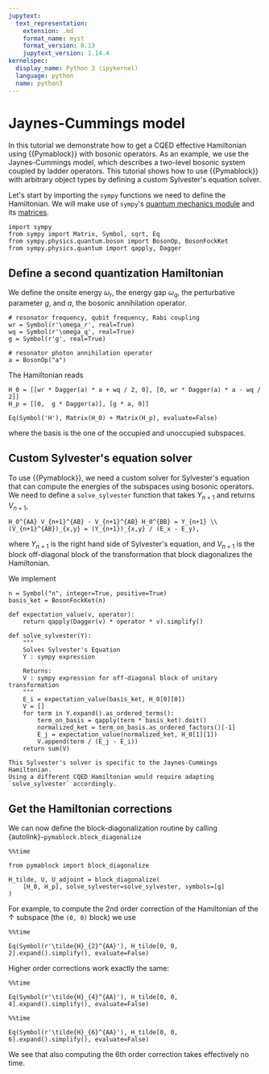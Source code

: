 ```yaml
---
jupytext:
  text_representation:
    extension: .md
    format_name: myst
    format_version: 0.13
    jupytext_version: 1.14.4
kernelspec:
  display_name: Python 3 (ipykernel)
  language: python
  name: python3
---
```


# Jaynes-Cummings model

In this tutorial we demonstrate how to get a CQED effective Hamiltonian using
{{Pymablock}} with bosonic operators.
As an example, we use the Jaynes-Cummings model, which describes a two-level
bosonic system coupled by ladder operators.
This tutorial shows how to use {{Pymablock}} with arbitrary object types by
defining a custom Sylvester's equation solver.

Let's start by importing the `sympy` functions we need to define the Hamiltonian.
We will make use of `sympy`'s
[quantum mechanics module](https://docs.sympy.org/latest/modules/physics/quantum/index.html)
and its
[matrices](https://docs.sympy.org/latest/tutorials/intro-tutorial/matrices.html).

```{code-cell} ipython3
import sympy
from sympy import Matrix, Symbol, sqrt, Eq
from sympy.physics.quantum.boson import BosonOp, BosonFockKet
from sympy.physics.quantum import qapply, Dagger
```

## Define a second quantization Hamiltonian

We define the onsite energy $\omega_r$, the energy gap $\omega_q$,
the perturbative parameter $g$, and $a$, the bosonic annihilation
operator.

```{code-cell} ipython3
# resonator frequency, qubit frequency, Rabi coupling
wr = Symbol(r'\omega_r', real=True)
wq = Symbol(r'\omega_q', real=True)
g = Symbol(r'g', real=True)

# resonator photon annihilation operator
a = BosonOp("a")
```

The Hamiltonian reads

```{code-cell} ipython3
H_0 = [[wr * Dagger(a) * a + wq / 2, 0], [0, wr * Dagger(a) * a - wq / 2]]
H_p = [[0,  g * Dagger(a)], [g * a, 0]]

Eq(Symbol('H'), Matrix(H_0) + Matrix(H_p), evaluate=False)
```

where the basis is the one of the occupied and unoccupied subspaces.

## Custom Sylvester's equation solver

To use {{Pymablock}}, we need a custom solver for Sylvester's equation that can
compute the energies of the subspaces using bosonic operators.
We need to define a `solve_sylvester` function that takes $Y_{n+1}$ and returns
$V_{n+1}$,

```{math}
H_0^{AA} V_{n+1}^{AB} - V_{n+1}^{AB} H_0^{BB} = Y_{n+1} \\
(V_{n+1}^{AB})_{x,y} = (Y_{n+1})_{x,y} / (E_x - E_y),
```
where $Y_{n+1}$ is the right hand side of Sylvester's equation, and $V_{n+1}$
is the block off-diagonal block of the transformation that block diagonalizes
the Hamiltonian.

We implement

```{code-cell} ipython3
n = Symbol("n", integer=True, positive=True)
basis_ket = BosonFockKet(n)

def expectation_value(v, operator):
    return qapply(Dagger(v) * operator * v).simplify()

def solve_sylvester(Y):
    """
    Solves Sylvester's Equation
    Y : sympy expression

    Returns:
    V : sympy expression for off-diagonal block of unitary transformation
    """
    E_i = expectation_value(basis_ket, H_0[0][0])
    V = []
    for term in Y.expand().as_ordered_terms():
        term_on_basis = qapply(term * basis_ket).doit()
        normalized_ket = term_on_basis.as_ordered_factors()[-1]
        E_j = expectation_value(normalized_ket, H_0[1][1])
        V.append(term / (E_j - E_i))
    return sum(V)
```

```{important}
This Sylvester's solver is specific to the Jaynes-Cummings Hamiltonian.
Using a different CQED Hamiltonian would require adapting
`solve_sylvester` accordingly.
```

## Get the Hamiltonian corrections

We can now define the block-diagonalization routine by calling
{autolink}`~pymablock.block_diagonalize`

```{code-cell} ipython3
%%time

from pymablock import block_diagonalize

H_tilde, U, U_adjoint = block_diagonalize(
    [H_0, H_p], solve_sylvester=solve_sylvester, symbols=[g]
)
```

For example, to compute the 2nd order correction of the Hamiltonian of the
$\uparrow$ subspace (the `(0, 0)` block) we use

```{code-cell} ipython3
%%time

Eq(Symbol(r'\tilde{H}_{2}^{AA}'), H_tilde[0, 0, 2].expand().simplify(), evaluate=False)
```

Higher order corrections work exactly the same:

```{code-cell} ipython3
%%time

Eq(Symbol(r'\tilde{H}_{4}^{AA}'), H_tilde[0, 0, 4].expand().simplify(), evaluate=False)
```

```{code-cell} ipython3
%%time

Eq(Symbol(r'\tilde{H}_{6}^{AA}'), H_tilde[0, 0, 6].expand().simplify(), evaluate=False)
```

We see that also computing the 6th order correction takes effectively no time.
